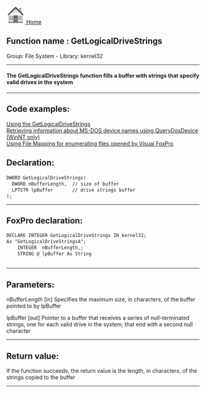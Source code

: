[<img src="../../images/home.png"> Home ](https://github.com/VFPX/Win32API)  

## Function name : GetLogicalDriveStrings
Group: File System - Library: kernel32    
***  


#### The GetLogicalDriveStrings function fills a buffer with strings that specify valid drives in the system
***  


## Code examples:
[Using the GetLogicalDriveStrings](../../samples/sample_017.md)  
[Retrieving information about MS-DOS device names using QueryDosDevice (WinNT only)](../../samples/sample_241.md)  
[Using File Mapping for enumerating files opened by Visual FoxPro](../../samples/sample_473.md)  

## Declaration:
```foxpro  
DWORD GetLogicalDriveStrings(
  DWORD nBufferLength,  // size of buffer
  LPTSTR lpBuffer       // drive strings buffer
);  
```  
***  


## FoxPro declaration:
```foxpro  
DECLARE INTEGER GetLogicalDriveStrings IN kernel32;
As "GetLogicalDriveStringsA";
	INTEGER  nBufferLength,;
	STRING @ lpBuffer As String
  
```  
***  


## Parameters:
nBufferLength 
[in] Specifies the maximum size, in characters, of the buffer pointed to by lpBuffer

lpBuffer 
[out] Pointer to a buffer that receives a series of null-terminated strings, one for each valid drive in the system, that end with a second null character  
***  


## Return value:
If the function succeeds, the return value is the length, in characters, of the strings copied to the buffer  
***  

